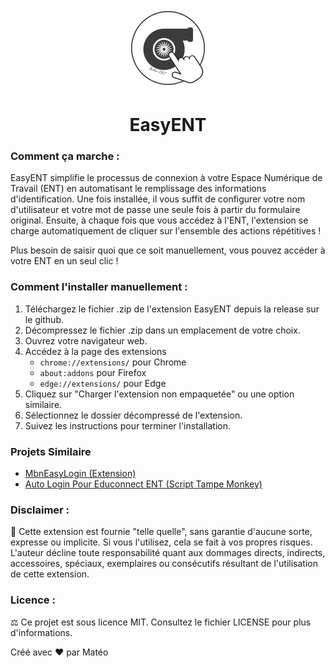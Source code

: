 
<p align="center">
   <img src="icons/ENTAutoConnect.png" height="128px">
   <h1 align="center">EasyENT</h1>
</p>

### Comment ça marche :

EasyENT simplifie le processus de connexion à votre Espace Numérique de Travail (ENT) en automatisant le remplissage des informations d'identification. Une fois installée, il vous suffit de configurer votre nom d'utilisateur et votre mot de passe une seule fois à partir du formulaire original. Ensuite, à chaque fois que vous accédez à l'ENT, l'extension se charge automatiquement de cliquer sur l'ensemble des actions répétitives !

Plus besoin de saisir quoi que ce soit manuellement, vous pouvez accéder à votre ENT en un seul clic !

### Comment l'installer manuellement :

1. Téléchargez le fichier .zip de l'extension EasyENT depuis la release sur le github.
2. Décompressez le fichier .zip dans un emplacement de votre choix.
3. Ouvrez votre navigateur web.
4. Accédez à la page des extensions
   - ```chrome://extensions/``` pour Chrome
   - ```about:addons``` pour Firefox
   - ```edge://extensions/``` pour Edge
6. Cliquez sur "Charger l'extension non empaquetée" ou une option similaire.
7. Sélectionnez le dossier décompressé de l'extension.
8. Suivez les instructions pour terminer l'installation.

### Projets Similaire
- [MbnEasyLogin (Extension)](https://github.com/DevYatsu/MbnEasyLogin)
- [Auto Login Pour Educonnect ENT (Script Tampe Monkey)](https://greasyfork.org/fr/scripts/487088-auto-login-pour-educonnect-ent)

### Disclaimer :
🚨 Cette extension est fournie "telle quelle", sans garantie d'aucune sorte, expresse ou implicite. Si vous l'utilisez, cela se fait à vos propres risques. L'auteur décline toute responsabilité quant aux dommages directs, indirects, accessoires, spéciaux, exemplaires ou consécutifs résultant de l'utilisation de cette extension.

### Licence :

⚖️ Ce projet est sous licence MIT. Consultez le fichier LICENSE pour plus d'informations.


Créé avec ❤️ par Matéo
